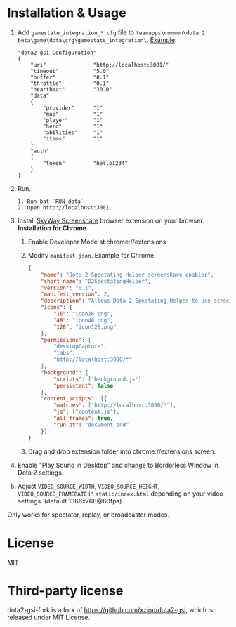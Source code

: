 # Installation & Usage

1. Add `gamestate_integration_*.cfg` file to `teamapps\common\dota 2 beta\game\dota\cfg\gamestate_integration\`.
    [Example](https://github.com/xzion/dota2-gsi/blob/master/gamestate_integration_dota2-gsi.cfg):
    
    ```
    "dota2-gsi Configuration"
    {
        "uri"               "http://localhost:3001/"
        "timeout"           "5.0"
        "buffer"            "0.1"
        "throttle"          "0.1"
        "heartbeat"         "30.0"
        "data"
        {
            "provider"      "1"
            "map"           "1"
            "player"        "1"
            "hero"          "1"
            "abilities"     "1"
            "items"         "1"
        }
        "auth"
        {
            "token"         "hello1234"
        }
    }
    
   ```
2. Run.
   ```
   1. Run bat `RUN_dota`
   2. Open http://localhost:3001.
   ```
   
3. Install [SkyWay Screenshare](https://github.com/nttcom/SkyWay-ScreenShare) browser extension on your browser.
    **Installation for Chrome**
    1. Enable Developer Mode at chrome://extensions
    2. Modify `manifest.json`.
        Example for Chrome:
        
        ```json
        {
            "name": "Dota 2 Spectating Helper screenshare enabler",
            "short_name": "D2SpectatingHelper",
            "version": "0.1",
            "manifest_version": 2,
            "description": "Allows Dota 2 Spectating Helper to use screen share",
            "icons": {
                "16": "icon16.png",
                "48": "icon48.png",
                "128": "icon128.png"
            },
            "permissions": [
                "desktopCapture",
                "tabs",
                "http://localhost:3000/*"
            ],
            "background": {
                "scripts": ["background.js"],
                "persistent": false
            },
            "content_scripts": [{
                "matches": ["http://localhost:3000/*"],
                "js": ["content.js"],
                "all_frames": true,
                "run_at": "document_end"
            }]
        }
        ```
    3. Drag and drop extension folder into chrome://extensions screen.
4. Enable "Play Sound in Desktop" and change to Borderless Window in Dota 2 settings.
5. Adjust `VIDEO_SOURCE_WIDTH`, `VIDEO_SOURCE_HEIGHT`, `VIDEO_SOURCE_FRAMERATE` in `static/index.html` depending on your video settings. (default 1366x768@60fps)

Only works for spectator, replay, or broadcaster modes.


# License
MIT

# Third-party license
dota2-gsi-fork is a fork of https://github.com/xzion/dota2-gsi, which is released under MIT License.
